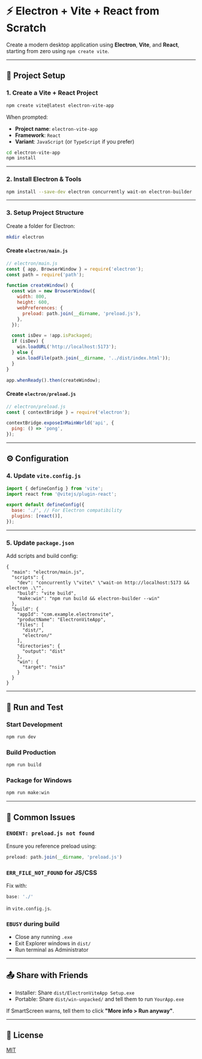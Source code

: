 # ⚡ Electron + Vite + React from Scratch

Create a modern desktop application using **Electron**, **Vite**, and **React**, starting from zero using `npm create vite`.

---

## 🚀 Project Setup

### 1. Create a Vite + React Project

```bash
npm create vite@latest electron-vite-app
```

When prompted:
- **Project name**: `electron-vite-app`
- **Framework**: `React`
- **Variant**: `JavaScript` (or `TypeScript` if you prefer)

```bash
cd electron-vite-app
npm install
```

---

### 2. Install Electron & Tools

```bash
npm install --save-dev electron concurrently wait-on electron-builder
```

---

### 3. Setup Project Structure

Create a folder for Electron:

```bash
mkdir electron
```

#### Create `electron/main.js`

```js
// electron/main.js
const { app, BrowserWindow } = require('electron');
const path = require('path');

function createWindow() {
  const win = new BrowserWindow({
    width: 800,
    height: 600,
    webPreferences: {
      preload: path.join(__dirname, 'preload.js'),
    },
  });

  const isDev = !app.isPackaged;
  if (isDev) {
    win.loadURL('http://localhost:5173');
  } else {
    win.loadFile(path.join(__dirname, '../dist/index.html'));
  }
}

app.whenReady().then(createWindow);
```

#### Create `electron/preload.js`

```js
// electron/preload.js
const { contextBridge } = require('electron');

contextBridge.exposeInMainWorld('api', {
  ping: () => 'pong',
});
```

---

## ⚙️ Configuration

### 4. Update `vite.config.js`

```js
import { defineConfig } from 'vite';
import react from '@vitejs/plugin-react';

export default defineConfig({
  base: './', // For Electron compatibility
  plugins: [react()],
});
```

---

### 5. Update `package.json`

Add scripts and build config:

```jsonc
{
  "main": "electron/main.js",
  "scripts": {
    "dev": "concurrently \"vite\" \"wait-on http://localhost:5173 && electron .\"",
    "build": "vite build",
    "make:win": "npm run build && electron-builder --win"
  },
  "build": {
    "appId": "com.example.electronvite",
    "productName": "ElectronViteApp",
    "files": [
      "dist/",
      "electron/"
    ],
    "directories": {
      "output": "dist"
    },
    "win": {
      "target": "nsis"
    }
  }
}
```

---

## 🧪 Run and Test

### Start Development

```bash
npm run dev
```

### Build Production

```bash
npm run build
```

### Package for Windows

```bash
npm run make:win
```

---

## 🧰 Common Issues

### `ENOENT: preload.js not found`

Ensure you reference preload using:

```js
preload: path.join(__dirname, 'preload.js')
```

### `ERR_FILE_NOT_FOUND` for JS/CSS

Fix with:

```js
base: './'
```

in `vite.config.js`.

### `EBUSY` during build

- Close any running `.exe`
- Exit Explorer windows in `dist/`
- Run terminal as Administrator

---

## 📤 Share with Friends

- Installer: Share `dist/ElectronViteApp Setup.exe`
- Portable: Share `dist/win-unpacked/` and tell them to run `YourApp.exe`

If SmartScreen warns, tell them to click **"More info > Run anyway"**.

---

## 📝 License

[MIT](LICENSE)

